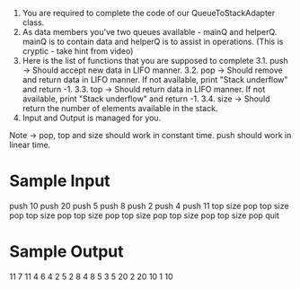 

1. You are required to complete the code of our QueueToStackAdapter class. 
2. As data members you've two queues available - mainQ and helperQ. mainQ is to contain data and helperQ is to assist in operations. (This is cryptic - take hint from video)
3. Here is the list of functions that you are supposed to complete
     3.1. push -> Should accept new data in LIFO manner.
     3.2. pop -> Should remove and return data in LIFO manner. If not available, print 
     "Stack underflow" and return -1.
    3.3. top -> Should return data in LIFO manner. If not available, print "Stack 
    underflow" and return -1.
    3.4. size -> Should return the number of elements available in the stack.
4. Input and Output is managed for you.

Note -> pop, top and size should work in constant time. push should work in linear time.


# Sample Input

push 10
push 20
push 5
push 8
push 2
push 4
push 11
top
size
pop
top
size
pop
top
size
pop
top
size
pop
top
size
pop
top
size
pop
top
size
pop
quit

# Sample Output

11
7
11
4
6
4
2
5
2
8
4
8
5
3
5
20
2
20
10
1
10